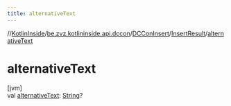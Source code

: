 ```yaml
---
title: alternativeText
---
```

//[KotlinInside](../../../../index.html)/[be.zvz.kotlininside.api.dccon](../../index.html)/[DCConInsert](../index.html)/[InsertResult](index.html)/[alternativeText](alternative-text.html)



# alternativeText



[jvm]\
val [alternativeText](alternative-text.html): [String](https://kotlinlang.org/api/latest/jvm/stdlib/kotlin/-string/index.html)?




